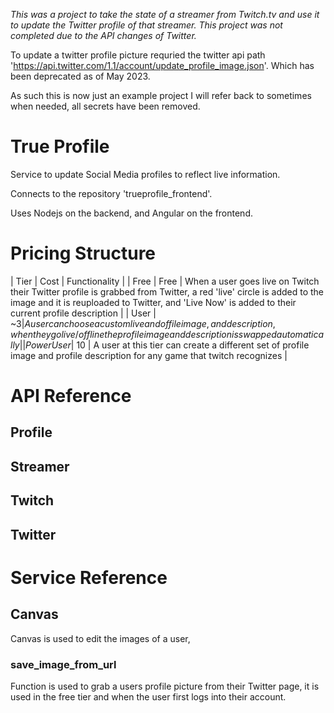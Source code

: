 *This was a project to take the state of a streamer from Twitch.tv and use it to update the Twitter profile of that streamer.  This project was not completed due to the API changes of Twitter.*

To update a twitter profile picture requried the twitter api path 'https://api.twitter.com/1.1/account/update_profile_image.json'.  Which has been deprecated as of May 2023.

As such this is now just an example project I will refer back to sometimes when needed, all secrets have been removed.

# True Profile
Service to update Social Media profiles to reflect live information.

Connects to the repository 'trueprofile_frontend'.

Uses Nodejs on the backend, and Angular on the frontend.

# Pricing Structure

| Tier | Cost | Functionality |
| Free | Free | When a user goes live on Twitch their Twitter profile is grabbed from Twitter, a red 'live' circle is added to the image and it is reuploaded to Twitter, and 'Live Now' is added to their current profile description |
| User | ~$3 | A user can choose a custom live and offile image, and description, when they go live/offline the profile image and description is swapped automatically |
| Power User | ~$10 | A user at this tier can create a different set of profile image and profile description for any game that twitch recognizes |

# API Reference

## Profile

## Streamer

## Twitch

## Twitter


# Service Reference

## Canvas
Canvas is used to edit the images of a user, 

### save_image_from_url
Function is used to grab a users profile picture from their Twitter page, it is used in the free tier and when the user first logs into their account.
